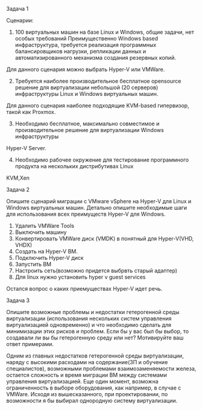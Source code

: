 Задача 1

Сценарии:

1. 100 виртуальных машин на базе Linux и Windows, общие задачи, нет особых требований
Преимущественно Windows based инфраструктура, требуется реализация программных балансировщиков нагрузки, репликации данных и автоматизированного механизма создания резервных копий.

Для данного сценария можно выбрать Hyper-V или VMWare.

2. Требуется наиболее производительное бесплатное opensource решение для виртуализации небольшой (20 серверов) инфраструктуры Linux и Windows виртуальных машин.

Для данного сценария наиболее подходящие KVM-based гипервизор, такой как Proxmox.

3. Необходимо бесплатное, максимально совместимое и производительное решение для виртуализации Windows инфраструктуры

Hyper-V Server.

4. Необходимо рабочее окружение для тестирование программного продукта на нескольких дистрибутивах Linux

KVM,Xen

Задача 2

Опишите сценарий миграции с VMware vSphere на Hyper-V для Linux и Windows виртуальных машин. Детально опишите необходимые шаги для использования всех преимуществ Hyper-V для Windows.

1. Удалить VMWare Tools
2. Выключить машину
3. Конвертировать VMWare диск (VMDK) в понятный для Hyper-V(VHD, VHDX)
4. Создать на Hyper-V ВМ.
5. Подключить Hyper-V диск
6. Запустить ВМ
7. Настроить сеть(возможно придется выбрвть старый адаптер)
8. Для linux нужно установить hyper v guest services

Остался вопрос о каких приемуществах Hyper-V идет речь.

Задача 3

Опишите возможные проблемы и недостатки гетерогенной среды виртуализации (использования нескольких систем управления виртуализацией одновременно) и что необходимо сделать для минимизации этих рисков и проблем. Если бы у вас был бы выбор, то создавали ли вы бы гетерогенную среду или нет? Мотивируйте ваш ответ примерами.

Одним из главных недостатков гетерогенной среды виртуализации, наряду с высокими расходами на содержание(ЗП и обучение специалистов), возможными проблемами взаимозаменяемости железа, остается сложность и время миграции ВМ между системами управления виртуализацией. Еще один момент, возможна ограниченность в выборе оборудования, как например, в случае с VMWare.
Исходя из вышесказанного, при проектировании, по возможности я бы выбирал однородную систему виртуализации.
